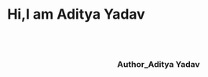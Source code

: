 <h1 align="center">Hi,I am <span color="white">Aditya Yadav</span></h1>
<br>
<br>
<h3 align="right">Author_Aditya Yadav</h3>
